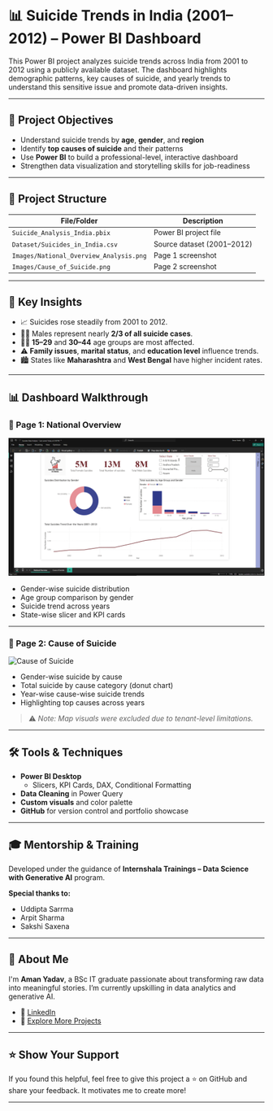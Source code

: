# 📊 Suicide Trends in India (2001–2012) – Power BI Dashboard

This Power BI project analyzes suicide trends across India from 2001 to 2012 using a publicly available dataset. The dashboard highlights demographic patterns, key causes of suicide, and yearly trends to understand this sensitive issue and promote data-driven insights.

---

## 📌 Project Objectives

- Understand suicide trends by **age**, **gender**, and **region**
- Identify **top causes of suicide** and their patterns
- Use **Power BI** to build a professional-level, interactive dashboard
- Strengthen data visualization and storytelling skills for job-readiness

---

## 📁 Project Structure

| File/Folder                         | Description                                      |
|------------------------------------|--------------------------------------------------|
| `Suicide_Analysis_India.pbix`      | Power BI project file                            |
| `Dataset/Suicides_in_India.csv`    | Source dataset (2001–2012)                       |
| `Images/National_Overview_Analysis.png` | Page 1 screenshot                          |
| `Images/Cause_of_Suicide.png`      | Page 2 screenshot                                |

---

## 🧠 Key Insights

- 📈 Suicides rose steadily from 2001 to 2012.
- 👨‍🦱 Males represent nearly **2/3 of all suicide cases**.
- 🧑‍🎓 **15–29** and **30–44** age groups are most affected.
- ⚠️ **Family issues**, **marital status**, and **education level** influence trends.
- 🏙️ States like **Maharashtra** and **West Bengal** have higher incident rates.

---

## 📊 Dashboard Walkthrough

### 📍 Page 1: National Overview

![National Overview](Images/National_Overview_Analysis.png)

- Gender-wise suicide distribution
- Age group comparison by gender
- Suicide trend across years
- State-wise slicer and KPI cards

---

### 📍 Page 2: Cause of Suicide

![Cause of Suicide](Images/Cause_of_Suicide.png)

- Gender-wise suicide by cause
- Total suicide by cause category (donut chart)
- Year-wise cause-wise suicide trends
- Highlighting top causes across years

> ⚠️ *Note: Map visuals were excluded due to tenant-level limitations.*

---

## 🛠 Tools & Techniques

- **Power BI Desktop**
  - Slicers, KPI Cards, DAX, Conditional Formatting
- **Data Cleaning** in Power Query
- **Custom visuals** and color palette
- **GitHub** for version control and portfolio showcase

---

## 🎓 Mentorship & Training

Developed under the guidance of **Internshala Trainings – Data Science with Generative AI** program.

**Special thanks to:**
- Uddipta Sarrma
- Arpit Sharma
- Sakshi Saxena

---

## 🙋 About Me

I'm **Aman Yadav**, a BSc IT graduate passionate about transforming raw data into meaningful stories. I’m currently upskilling in data analytics and generative AI.

- 🔗 [LinkedIn](linkedin.com/in/aman-yadav-6b64b6253/)
- 🧠 [Explore More Projects](https://github.com/Amanyadav-07)

---

## ⭐ Show Your Support

If you found this helpful, feel free to give this project a ⭐ on GitHub and share your feedback. It motivates me to create more!

---

